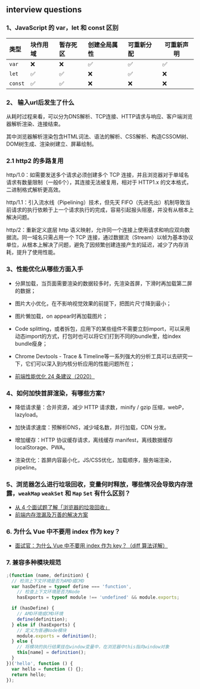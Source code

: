 ## interview questions

### 1、JavaScript 的 var，let 和 const 区别

| 类型			|块作用域 	| 暂存死区 			| 创建全局属性 | 可重新分配 | 可重新声明|
| :------- | :------- | :----------- | :--------- | :--------- | ---- |
| `var`    | ❌        | ❌            | ✅          | ✅          | ✅    |
| `let`    | ✅        | ✅            | ❌          | ✅          | ❌    |
| `const`  | ✅        | ✅            | ❌          | ❌          | ❌    |

### 2、 输入url后发生了什么

从耗时过程来看，可以分为DNS解析、TCP连接、HTTP请求与响应、客户端浏览器解析渲染、连接结束。

其中浏览器解析渲染包含HTML词法、语法的解析、CSS解析、构造CSSOM树、DOM树生成、渲染树建立、屏幕绘制。

### 2.1 http2 的多路复用

http/1.0：如需要发送多个请求必须创建多个 TCP 连接，并且浏览器对于单域名请求有数量限制（一般6个），其连接无法被复用，相对于 HTTP1.x 的文本格式，二进制格式解析更高效。

http/1.1：引入流水线（Pipelining）技术，但先天 FIFO（先进先出）机制导致当前请求的执行依赖于上一个请求执行的完成，容易引起报头阻塞，并没有从根本上解决问题。

http/2：重新定义底层 http 语义映射，允许同一个连接上使用请求和响应双向数据流。同一域名只需占用一个 TCP 连接，通过数据流（Stream）以帧为基本协议单位，从根本上解决了问题，避免了因频繁创建连接产生的延迟，减少了内存消耗，提升了使用性能。

### 3、性能优化从哪些方面入手

- 分屏加载，当页面需要渲染的数据较多时，先渲染首屏，下滑时再加载第二屏的数据；
- 图片大小优化，在不影响视觉效果的前提下，把图片尺寸降到最小；
- 图片懒加载，on appear时再加载图片；
- Code splitting，或者拆包，应用下的某些组件不需要立刻import，可以采用动态import的方式，打包时也可以将它们打到不同的bundle里，给index bundle瘦身；
- Chrome Devtools - Trace & Timeline等一系列强大的分析工具可以去研究一下，它们可以深入到内核分析应用的性能问题所在；

- [前端性能优化 24 条建议（2020）](https://juejin.cn/post/6892994632968306702)

### 4、如何加快首屏渲染，有哪些方案?

- 降低请求量：合并资源，减少 HTTP 请求数，minify / gzip 压缩，webP，lazyload。

- 加快请求速度：预解析DNS，减少域名数，并行加载，CDN 分发。

- 增加缓存：HTTP 协议缓存请求，离线缓存 manifest，离线数据缓存 localStorage、PWA。

- 渲染优化：首屏内容最小化，JS/CSS优化，加载顺序，服务端渲染，pipeline。

### 5、浏览器怎么进行垃圾回收，变量何时释放，哪些情况会导致内存泄露，`weakMap` `weakSet` 和 `Map` `Set` 有什么区别？

- [从 4 个面试题了解「浏览器的垃圾回收」](https://juejin.cn/post/6861967094318284814#heading-0)
- [前端内存泄漏及万善的解决方案](https://juejin.cn/post/6914092198170460168)

### 6. 为什么 Vue 中不要用 index 作为 key？

- [面试官：为什么 Vue 中不要用 index 作为 key？（diff 算法详解）](https://mp.weixin.qq.com/s/DRIYDutR2BcKzMs5CkycQg)

### 7. 兼容多种模块规范

```js
;(function (name, definition) {
  // 检测上下文环境是否为AMD或CMD
  var hasDefine = typeof define === 'function',
    // 检查上下文环境是否为Node
    hasExports = typeof module !== 'undefined' && module.exports;

  if (hasDefine) {
    // AMD环境或CMD环境
    define(definition);
  } else if (hasExports) {
    // 定义为普通Node模块
    module.exports = definition();
  } else {
    // 将模块的执行结果挂在window变量中，在浏览器中this指向window对象
    this[name] = definition();
  }
})('hello', function () {
  var hello = function () {};
  return hello;
});
```

